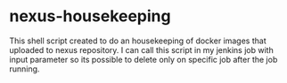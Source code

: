 # nexus-housekeeping

This shell script created to do an housekeeping of docker images that uploaded to nexus repository.
I can call this script in my jenkins job with input parameter so its possible to delete only on specific job after the job running.
